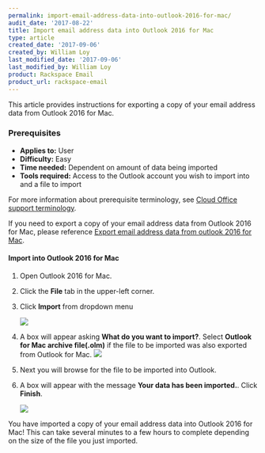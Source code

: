 ```yaml
---
permalink: import-email-address-data-into-outlook-2016-for-mac/
audit_date: '2017-08-22'
title: Import email address data into Outlook 2016 for Mac
type: article
created_date: '2017-09-06'
created_by: William Loy
last_modified_date: '2017-09-06'
last_modified_by: William Loy
product: Rackspace Email
product_url: rackspace-email
---
```


This article provides instructions for exporting a copy of your email address data from Outlook 2016 for Mac.

### Prerequisites

- **Applies to:** User
- **Difficulty:** Easy
- **Time needed:** Dependent on amount of data being imported
- **Tools required:**  Access to the Outlook account you wish to import into and a file to import

For more information about prerequisite terminology, see [Cloud Office support terminology](/how-to/cloud-office-support-terminology/).

If you need to export a copy of your email address data from Outlook 2016 for Mac, please reference [Export email address data from outlook 2016 for Mac](/how-to/export-email-address-data-from-outlook-2016-for-mac).

#### Import into Outlook 2016 for Mac
1. Open Outlook 2016 for Mac.
1. Click the **File** tab in the upper-left corner.
2. Click **Import** from dropdown menu

    <img src="{% asset_path rackspace-email/export-email-address-into-outlook-2016-for-mac/file_options2016.png %}" />

3. A box will appear asking **What do you want to import?**. Select **Outlook for Mac archive file(.olm)** if the file to be imported was also exported from Outlook for Mac.
    <img src="{% asset_path rackspace-email/export-email-address-into-outlook-2016-for-mac/import_file_type2016.png %}" />

4. Next you will browse for the file to be imported into Outlook.
5. A box will appear with the message **Your data has been imported.**. Click **Finish**.

    <img src="{% asset_path rackspace-email/import-email-address-into-outlook-2016-for-mac/import_finish2016.png %}" />

You have imported a copy of your email address data into Outlook 2016 for Mac! This can take several minutes to a few hours to complete depending on the size of the file you just imported.
